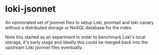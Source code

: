# loki-jsonnet

An opinionated set of jsonnet files to setup Loki, promtail and loki-canary without a distributed storage or NoSQL database for the index.

Note this started as an experiment in order to benchmark Loki's local storage, it's early stage and ideally this could be merged back into the upstream Loki jsonnet files eventually.
